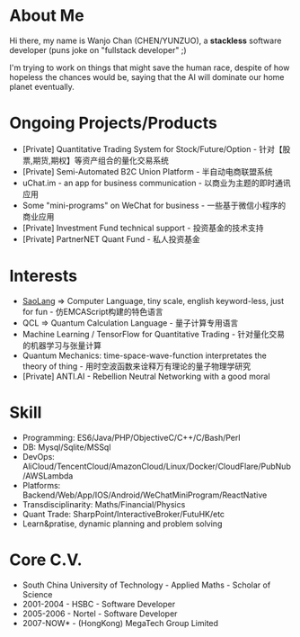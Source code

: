 # About Me

  Hi there, my name is Wanjo Chan (CHEN/YUNZUO), a **stackless** software developer (puns joke on "fullstack developer" ;)
  
  I'm trying to work on things that might save the human race, despite of how hopeless the chances would be, saying that the AI will dominate our home planet eventually.

# Ongoing Projects/Products

* [Private] Quantitative Trading System for Stock/Future/Option - 针对【股票,期货,期权】等资产组合的量化交易系统
* [Private] Semi-Automated B2C Union Platform - 半自动电商联盟系统
* uChat.im - an app for business communication - 以商业为主题的即时通讯应用
* Some "mini-programs" on WeChat for business - 一些基于微信小程序的商业应用
* [Private] Investment Fund technical support - 投资基金的技术支持
* [Private] PartnerNET Quant Fund - 私人投资基金

# Interests

* [SaoLang](https://github.com/wanjochan/saolang) => Computer Language, tiny scale, english keyword-less, just for fun - 仿EMCAScript构建的特色语言
* QCL => Quantum Calculation Language - 量子计算专用语言
* Machine Learning / TensorFlow for Quantitative Trading - 针对量化交易的机器学习与张量计算
* Quantum Mechanics: time-space-wave-function interpretates the theory of thing - 用时空波函数来诠释万有理论的量子物理学研究
* [Private] ANTI.AI - Rebellion Neutral Networking with a good moral

# Skill

* Programming: ES6/Java/PHP/ObjectiveC/C++/C/Bash/Perl
* DB: Mysql/Sqlite/MSSql
* DevOps: AliCloud/TencentCloud/AmazonCloud/Linux/Docker/CloudFlare/PubNub/AWSLambda
* Platforms: Backend/Web/App/IOS/Android/WeChatMiniProgram/ReactNative
* Transdisciplinarity: Maths/Financial/Physics
* Quant Trade: SharpPoint/InteractiveBroker/FutuHK/etc
* Learn&pratise, dynamic planning and problem solving

# Core C.V.

* South China University of Technology - Applied Maths - Scholar of Science
* 2001-2004 - HSBC - Software Developer
* 2005-2006 - Nortel - Software Developer
* 2007-NOW* - (HongKong) MegaTech Group Limited


